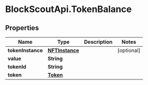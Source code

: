 # BlockScoutApi.TokenBalance

## Properties
Name | Type | Description | Notes
------------ | ------------- | ------------- | -------------
**tokenInstance** | [**NFTInstance**](NFTInstance.md) |  | [optional] 
**value** | **String** |  | 
**tokenId** | **String** |  | 
**token** | [**Token**](Token.md) |  | 
